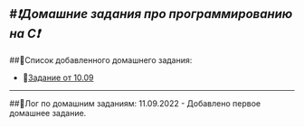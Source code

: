 #***:exclamation:Домашние задания про программированию на С:exclamation:***
----
##:thought_balloon:Список добавленного домашнего задания:
- :black_square_button:[Задание от 10.09](HM_10_09/ThreeInOne.c)


----
##:speech_balloon:Лог по домашним заданиям:
11.09.2022 - Добавлено первое домашнее задание.